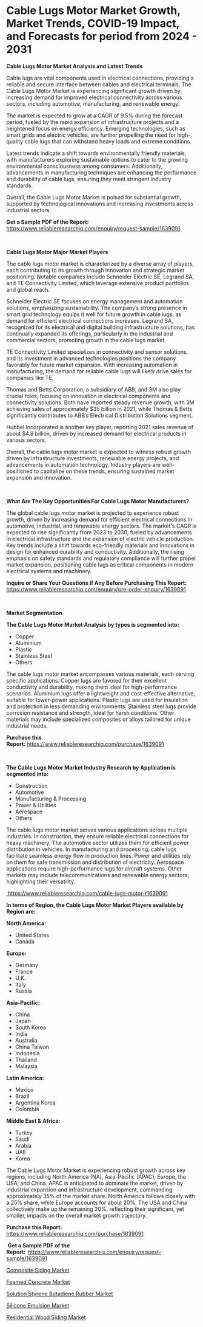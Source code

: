 <p><h1>Cable Lugs Motor Market Growth, Market Trends, COVID-19 Impact, and Forecasts for period from 2024 - 2031</h1></p><p><strong>Cable Lugs Motor Market Analysis and Latest Trends</strong></p>
<p><p>Cable lugs are vital components used in electrical connections, providing a reliable and secure interface between cables and electrical terminals. The Cable Lugs Motor Market is experiencing significant growth driven by increasing demand for improved electrical connectivity across various sectors, including automotive, manufacturing, and renewable energy. </p><p>The market is expected to grow at a CAGR of 9.5% during the forecast period, fueled by the rapid expansion of infrastructure projects and a heightened focus on energy efficiency. Emerging technologies, such as smart grids and electric vehicles, are further propelling the need for high-quality cable lugs that can withstand heavy loads and extreme conditions. </p><p>Latest trends indicate a shift towards environmentally friendly materials, with manufacturers exploring sustainable options to cater to the growing environmental consciousness among consumers. Additionally, advancements in manufacturing techniques are enhancing the performance and durability of cable lugs, ensuring they meet stringent industry standards. </p><p>Overall, the Cable Lugs Motor Market is poised for substantial growth, supported by technological innovations and increasing investments across industrial sectors.</p></p>
<p><strong>Get a Sample PDF of the Report:&nbsp;</strong> <a href="https://www.reliableresearchiq.com/enquiry/request-sample/1639091?utm_campaign=1138&utm_medium=2&utm_source=Github&utm_content=ia&utm_term=25092024&utm_id=cable-lugs-motor">https://www.reliableresearchiq.com/enquiry/request-sample/1639091</a></p>
<p>&nbsp;</p>
<p><strong>Cable Lugs Motor Major Market Players</strong></p>
<p><p>The cable lugs motor market is characterized by a diverse array of players, each contributing to its growth through innovation and strategic market positioning. Notable companies include Schneider Electric SE, Legrand SA, and TE Connectivity Limited, which leverage extensive product portfolios and global reach.</p><p>Schneider Electric SE focuses on energy management and automation solutions, emphasizing sustainability. The company’s strong presence in smart grid technology equips it well for future growth in cable lugs, as demand for efficient electrical connections increases. Legrand SA, recognized for its electrical and digital building infrastructure solutions, has continually expanded its offerings, particularly in the industrial and commercial sectors, promoting growth in the cable lugs market.</p><p>TE Connectivity Limited specializes in connectivity and sensor solutions, and its investment in advanced technologies positions the company favorably for future market expansion. With increasing automation in manufacturing, the demand for reliable cable lugs will likely drive sales for companies like TE.</p><p>Thomas and Betts Corporation, a subsidiary of ABB, and 3M also play crucial roles, focusing on innovation in electrical components and connectivity solutions. Both have reported steady revenue growth, with 3M achieving sales of approximately $35 billion in 2021, while Thomas & Betts significantly contributes to ABB’s Electrical Distribution Solutions segment. </p><p>Hubbel Incorporated is another key player, reporting 2021 sales revenue of about $4.8 billion, driven by increased demand for electrical products in various sectors. </p><p>Overall, the cable lugs motor market is expected to witness robust growth driven by infrastructure investments, renewable energy projects, and advancements in automation technology. Industry players are well-positioned to capitalize on these trends, ensuring sustained market expansion and innovation.</p></p>
<p>&nbsp;</p>
<p><strong>What Are The Key Opportunities For Cable Lugs Motor Manufacturers?</strong></p>
<p><p>The global cable lugs motor market is projected to experience robust growth, driven by increasing demand for efficient electrical connections in automotive, industrial, and renewable energy sectors. The market's CAGR is expected to rise significantly from 2023 to 2030, fueled by advancements in electrical infrastructure and the expansion of electric vehicle production. Key trends include a shift towards eco-friendly materials and innovations in design for enhanced durability and conductivity. Additionally, the rising emphasis on safety standards and regulatory compliance will further propel market expansion, positioning cable lugs as critical components in modern electrical systems and machinery.</p></p>
<p><strong>Inquire or Share Your Questions If Any Before Purchasing This Report:</strong> <a href="https://www.reliableresearchiq.com/enquiry/pre-order-enquiry/1639091?utm_campaign=1138&utm_medium=2&utm_source=Github&utm_content=ia&utm_term=25092024&utm_id=cable-lugs-motor">https://www.reliableresearchiq.com/enquiry/pre-order-enquiry/1639091</a></p>
<p>&nbsp;</p>
<p><strong>Market Segmentation</strong></p>
<p><strong>The Cable Lugs Motor Market Analysis by types is segmented into:</strong></p>
<p><ul><li>Copper</li><li>Aluminium</li><li>Plastic</li><li>Stainless Steel</li><li>Others</li></ul></p>
<p><p>The cable lugs motor market encompasses various materials, each serving specific applications. Copper lugs are favored for their excellent conductivity and durability, making them ideal for high-performance scenarios. Aluminium lugs offer a lightweight and cost-effective alternative, suitable for lower-power applications. Plastic lugs are used for insulation and protection in less demanding environments. Stainless steel lugs provide corrosion resistance and strength, ideal for harsh conditions. Other materials may include specialized composites or alloys tailored for unique industrial needs.</p></p>
<p><strong>Purchase this Report:&nbsp;</strong><a href="https://www.reliableresearchiq.com/purchase/1639091?utm_campaign=1138&utm_medium=2&utm_source=Github&utm_content=ia&utm_term=25092024&utm_id=cable-lugs-motor">https://www.reliableresearchiq.com/purchase/1639091</a></p>
<p>&nbsp;</p>
<p><strong>The Cable Lugs Motor Market Industry Research by Application is segmented into:</strong></p>
<p><ul><li>Construction</li><li>Automotive</li><li>Manufacturing & Processing</li><li>Power & Utilities</li><li>Aerospace</li><li>Others</li></ul></p>
<p><p>The cable lugs motor market serves various applications across multiple industries. In construction, they ensure reliable electrical connections for heavy machinery. The automotive sector utilizes them for efficient power distribution in vehicles. In manufacturing and processing, cable lugs facilitate seamless energy flow in production lines. Power and utilities rely on them for safe transmission and distribution of electricity. Aerospace applications require high-performance lugs for aircraft systems. Other markets may include telecommunications and renewable energy sectors, highlighting their versatility.</p></p>
<p><a href="https://www.reliableresearchiq.com/cable-lugs-motor-r1639091?utm_campaign=1138&utm_medium=2&utm_source=Github&utm_content=ia&utm_term=25092024&utm_id=cable-lugs-motor">&nbsp;https://www.reliableresearchiq.com/cable-lugs-motor-r1639091</a></p>
<p><strong>In terms of Region, the Cable Lugs Motor Market Players available by Region are:</strong></p>
<p>
    <p> <strong> North America: </strong>
        <ul>
            <li>United States</li>
            <li>Canada</li>
        </ul>
        </p> 
    <p> <strong> Europe: </strong>
        <ul>
            <li>Germany</li>
            <li>France</li>
            <li>U.K.</li>
            <li>Italy</li>
            <li>Russia</li>
        </ul>
        </p> 
    <p> <strong> Asia-Pacific: </strong>
        <ul>
            <li>China</li>
            <li>Japan</li>
            <li>South Korea</li>
            <li>India</li>
            <li>Australia</li>
            <li>China Taiwan</li>
            <li>Indonesia</li>
            <li>Thailand</li>
            <li>Malaysia</li>
        </ul>
        </p> 
    <p> <strong> Latin America: </strong>
        <ul>
            <li>Mexico</li>
            <li>Brazil</li>
            <li>Argentina Korea</li>
            <li>Colombia</li>
        </ul>
        </p> 
    <p> <strong> Middle East & Africa: </strong>
        <ul>
            <li>Turkey</li>
            <li>Saudi</li>
            <li>Arabia</li>
            <li>UAE</li>
            <li>Korea</li>
        </ul>
    </p>
    </p>
<p><p>The Cable Lugs Motor Market is experiencing robust growth across key regions, including North America (NA), Asia-Pacific (APAC), Europe, the USA, and China. APAC is anticipated to dominate the market, driven by industrial expansion and infrastructure development, commanding approximately 35% of the market share. North America follows closely with a 25% share, while Europe accounts for about 20%. The USA and China collectively make up the remaining 20%, reflecting their significant, yet smaller, impacts on the overall market growth trajectory.</p></p>
<p><strong>Purchase this Report: </strong><a href="https://www.reliableresearchiq.com/purchase/1639091?utm_campaign=1138&utm_medium=2&utm_source=Github&utm_content=ia&utm_term=25092024&utm_id=cable-lugs-motor">https://www.reliableresearchiq.com/purchase/1639091</a></p>
<p>&nbsp;<strong>Get a Sample PDF of the Report:&nbsp;&nbsp;</strong><a href="https://www.reliableresearchiq.com/enquiry/request-sample/1639091?utm_campaign=1138&utm_medium=2&utm_source=Github&utm_content=ia&utm_term=25092024&utm_id=cable-lugs-motor">https://www.reliableresearchiq.com/enquiry/request-sample/1639091</a></p>
<p><strong></strong></p>
<p><p><a href="https://issuu.com/reportprime-2/docs/composite-siding-market-size-2030.p_63672e5932ddfa?utm_campaign=1138&utm_medium=2&utm_source=Github&utm_content=ia&utm_term=25092024&utm_id=cable-lugs-motor">Composite Siding Market</a></p><p><a href="https://www.linkedin.com/pulse/foamed-concrete-market-growth-segmentation-regional-xcwdc?utm_campaign=1138&utm_medium=2&utm_source=Github&utm_content=ia&utm_term=25092024&utm_id=cable-lugs-motor">Foamed Concrete Market</a></p><p><a href="https://www.linkedin.com/pulse/strategic-market-insights-global-solution-styrene-butadiene-rubber-se3hc?utm_campaign=1138&utm_medium=2&utm_source=Github&utm_content=ia&utm_term=25092024&utm_id=cable-lugs-motor">Solution Styrene Butadiene Rubber Market</a></p><p><a href="https://www.linkedin.com/pulse/global-silicone-emulsion-market-trends-insights-growth-opportunities-yxwbc?utm_campaign=1138&utm_medium=2&utm_source=Github&utm_content=ia&utm_term=25092024&utm_id=cable-lugs-motor">Silicone Emulsion Market</a></p><p><a href="https://issuu.com/reportprime-2/docs/residential-wood-siding-market-size_71404927e8e782?utm_campaign=1138&utm_medium=2&utm_source=Github&utm_content=ia&utm_term=25092024&utm_id=cable-lugs-motor">Residential Wood Siding Market</a></p></p>